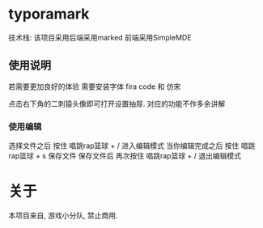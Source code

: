 # typoramark

技术栈: 该项目采用后端采用marked 前端采用SimpleMDE

## 使用说明

若需要更加良好的体验 需要安装字体 fira code 和 仿宋

点击右下角的二刺猿头像即可打开设置抽屉.
对应的功能不作多余讲解

### 使用编辑

选择文件之后 按住 唱跳rap篮球 + / 进入编辑模式
当你编辑完成之后 按住  唱跳rap篮球 + s  保存文件 保存文件后 再次按住 唱跳rap篮球 + / 退出编辑模式

# 关于

本项目来自, 游戏小分队, 禁止商用.